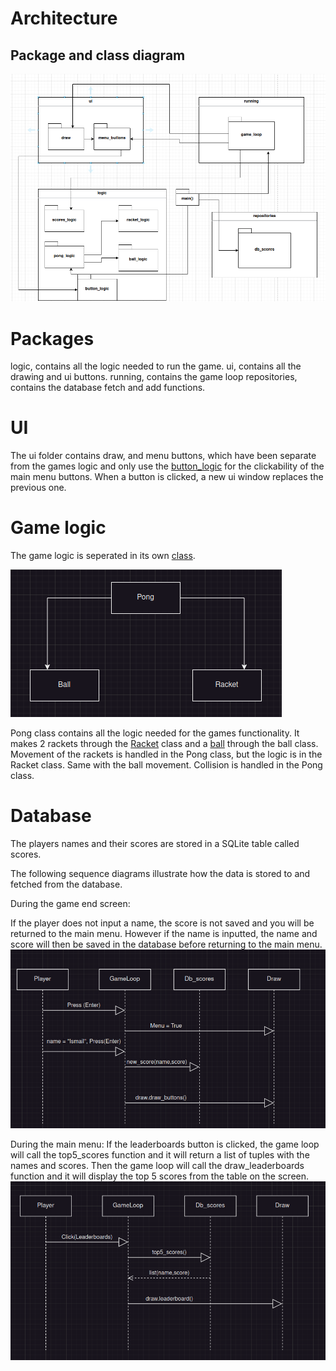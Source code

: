 # Architecture

## Package and class diagram

![package_and_class](https://github.com/IsmailTadji/ot-harjoitustyo/blob/master/Pong/documentation/pictures/classes_packaging.png)

# Packages
logic, contains all the logic needed to run the game.
ui, contains all the drawing and ui buttons.
running, contains the game loop
repositories, contains the database fetch and add functions.

# UI

The ui folder contains draw, and menu buttons, which have been separate from the games logic and only use the [button_logic](https://github.com/IsmailTadji/ot-harjoitustyo/blob/master/Pong/src/logic/button_logic.py) for the clickability of the main menu buttons. When a button is clicked, a new ui window replaces the previous one. 

# Game logic

The game logic is seperated in its own [class](https://github.com/IsmailTadji/ot-harjoitustyo/blob/master/Pong/src/logic/pong_logic.py).

![Pong_logic](https://github.com/IsmailTadji/ot-harjoitustyo/blob/master/Pong/documentation/pictures/Pong_logic.png)

Pong class contains all the logic needed for the games functionality. It makes 2 rackets through the [Racket](https://github.com/IsmailTadji/ot-harjoitustyo/blob/master/Pong/src/logic/racket_logic.py) class and a [ball](https://github.com/IsmailTadji/ot-harjoitustyo/blob/master/Pong/src/logic/ball_logic.py) through the ball class. Movement of the rackets is handled in the Pong class, but the logic is in the Racket class. Same with the ball movement. Collision is handled in the Pong class.

# Database

The players names and their scores are stored in a SQLite table called scores.

The following sequence diagrams illustrate how the data is stored to and fetched from the database.

During the game end screen:

If the player does not input a name, the score is not saved and you will be returned to the main menu. However if the name is inputted, the name and score will then be saved in the database before returning to the main menu.
![New_score](https://github.com/IsmailTadji/ot-harjoitustyo/blob/master/Pong/documentation/pictures/new_score.png)

During the main menu:
If the leaderboards button is clicked, the game loop will call the top5_scores function and it will return a list of tuples with the names and scores. Then the game loop will call the draw_leaderboards function and it will display the top 5 scores from the table on the screen.
![Top5_scores](https://github.com/IsmailTadji/ot-harjoitustyo/blob/master/Pong/documentation/pictures/top5_scores.png)


